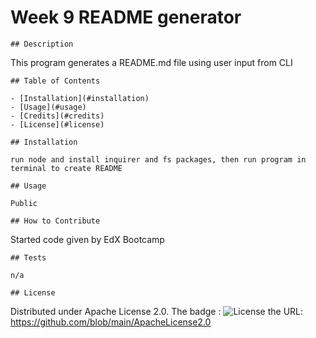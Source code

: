 # Week 9 README generator

    ## Description
    
   This program generates a README.md file using user input from CLI
    
    ## Table of Contents 
    
    - [Installation](#installation)
    - [Usage](#usage)
    - [Credits](#credits)
    - [License](#license)
    
    ## Installation
    
    run node and install inquirer and fs packages, then run program in terminal to create README
    
    ## Usage
    
    Public
    
    ## How to Contribute
    
   Started code given by EdX Bootcamp

    ## Tests
    
    n/a
    
    ## License
  Distributed under Apache License 2.0. 
  The badge :
  ![License](https://img.shields.io/github/license-apachelicense2.0.svg)
  the URL:
  https://github.com/blob/main/ApacheLicense2.0 